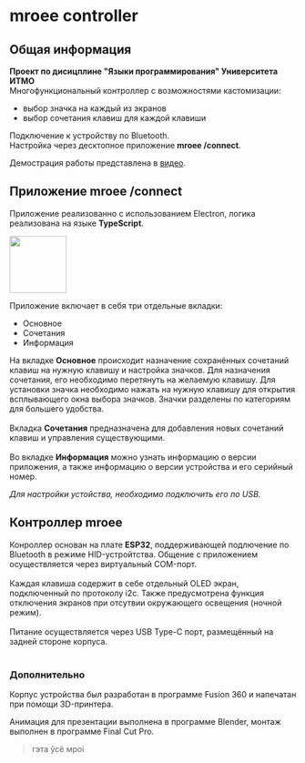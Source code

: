 # mroee controller
## Общая информация
**Проект по дисицплине "Языки программирования" Университета ИТМО**<br>
Многофункциональный контроллер с возможностями кастомизации:
- выбор значка на каждый из экранов
- выбор сочетания клавиш для каждой клавиши

Подключение к устройству по Bluetooth.<br>
Настройка через десктопное приложение **mroee /connect**.

Демострация работы представлена в [видео](https://youtu.be/WRYgjAsLino).

## Приложение mroee /connect
Приложение реализованно с использованием Electron, логика реализована на языке **TypeScript**.<br>

<p align="left">
  <img src="https://github.com/vedzevgn/mroee/assets/115372801/f2194b02-4712-43af-b34b-73a87ec97f7f" width="100" />
</p>

Приложение включает в себя три отдельные вкладки:
- Основное
- Сочетания
- Информация

На вкладке **Основное** происходит назначение сохранённых сочетаний клавиш на нужную клавишу и настройка значков. Для назначения сочетания, его необходимо перетянуть на желаемую клавишу. Для установки значка необходимо нажать на нужную клавишу для открытия всплывающего окна выбора значков. Значки разделены по категориям для большего удобства.<br><br>
Вкладка **Сочетания** предназначена для добавления новых сочетаний клавиш и управления существующими.<br><br>
Во вкладке **Информация** можно узнать информацию о версии приложения, а также информацию о версии устройства и его серийный номер.

_Для настройки устойства, необходимо подключить его по USB._

## Контроллер mroee
Конроллер основан на плате **ESP32**, поддерживающей подлючение по Bluetooth в режиме HID-устройтства. Общение с приложением осуществляется через виртуальный COM-порт.<br><br>
Каждая клавиша содержит в себе отдельный OLED экран, подключенный по протоколу i2c. Также предусмотрена функция отключения экранов при отсутвии окружающего освещения (ночной режим).<br><br>
Питание осуществляется через USB Type-C порт, размещённый на задней стороне корпуса.<br><br>

### Дополнительно
Корпус устройства был разработан в программе Fusion 360 и напечатан при помощи 3D-принтера.

Анимация для презентации выполнена в программе Blender, монтаж выполнен в программе Final Cut Pro.




> гэта ўсё мроі
